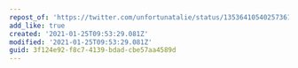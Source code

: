```yaml
---
repost_of: 'https://twitter.com/unfortunatalie/status/1353641054025736196'
add_like: true
created: '2021-01-25T09:53:29.081Z'
modified: '2021-01-25T09:53:29.081Z'
guid: 3f124e92-f8c7-4139-bdad-cbe57aa4589d
---
```

 
